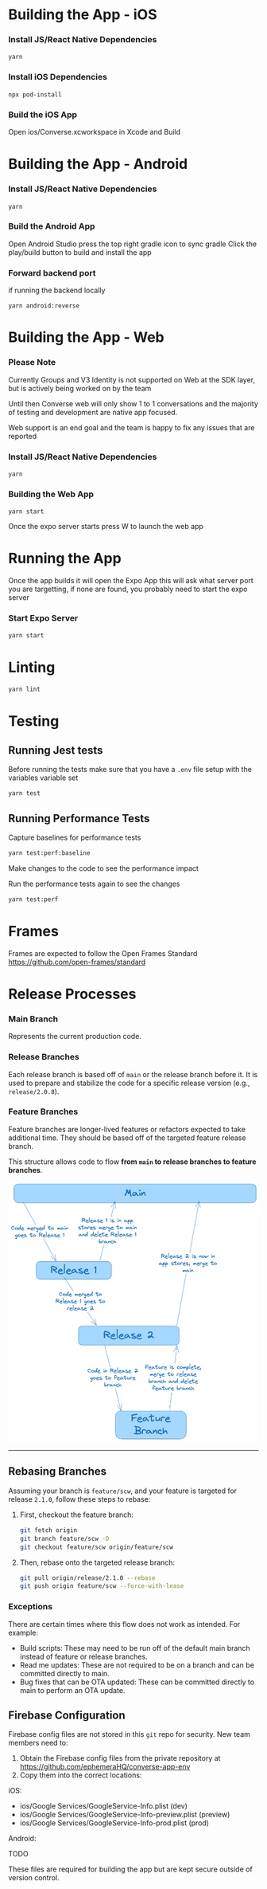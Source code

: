 # Building the App - iOS

### Install JS/React Native Dependencies

```
yarn
```

### Install iOS Dependencies

```
npx pod-install
```

### Build the iOS App

Open ios/Converse.xcworkspace in Xcode and Build

# Building the App - Android

### Install JS/React Native Dependencies

```
yarn
```

### Build the Android App

Open Android Studio
press the top right gradle icon to sync gradle
Click the play/build button to build and install the app

### Forward backend port

if running the backend locally

```
yarn android:reverse
```

# Building the App - Web

### Please Note

Currently Groups and V3 Identity is not supported on Web at the SDK layer, but is actively being worked on by the team

Until then Converse web will only show 1 to 1 conversations and the majority of testing and development are native app focused.

Web support is an end goal and the team is happy to fix any issues that are reported

### Install JS/React Native Dependencies

```
yarn
```

### Building the Web App

```
yarn start
```

Once the expo server starts press W to launch the web app

# Running the App

Once the app builds it will open the Expo App
this will ask what server port you are targetting, if none are found, you probably need to start the expo server

### Start Expo Server

```
yarn start
```

# Linting

```
yarn lint
```

# Testing

## Running Jest tests

Before running the tests make sure that you have a `.env` file setup with the variables variable set

```sh
yarn test
```

## Running Performance Tests

Capture baselines for performance tests

```sh
yarn test:perf:baseline
```

Make changes to the code to see the performance impact

Run the performance tests again to see the changes

```sh
yarn test:perf
```

# Frames

Frames are expected to follow the Open Frames Standard https://github.com/open-frames/standard

# Release Processes

### Main Branch

Represents the current production code.

### Release Branches

Each release branch is based off of `main` or the release branch before it. It is used to prepare and stabilize the code for a specific release version (e.g., `release/2.0.8`).

### Feature Branches

Feature branches are longer-lived features or refactors expected to take additional time. They should be based off of the targeted feature release branch.

This structure allows code to flow **from `main` to release branches to feature branches**.

![Merge Diagram](docs/image.png)

---

## Rebasing Branches

Assuming your branch is `feature/scw`, and your feature is targeted for release `2.1.0`, follow these steps to rebase:

1. First, checkout the feature branch:

   ```bash
   git fetch origin
   git branch feature/scw -D
   git checkout feature/scw origin/feature/scw
   ```

2. Then, rebase onto the targeted release branch:
   ```bash
   git pull origin/release/2.1.0 --rebase
   git push origin feature/scw --force-with-lease
   ```

### Exceptions

There are certain times where this flow does not work as intended. For example:

- Build scripts: These may need to be run off of the default main branch instead of feature or release branches.
- Read me updates: These are not required to be on a branch and can be committed directly to main.
- Bug fixes that can be OTA updated: These can be committed directly to main to perform an OTA update.

## Firebase Configuration

Firebase config files are not stored in this `git` repo for security. New team members need to:

1. Obtain the Firebase config files from the private repository at https://github.com/ephemeraHQ/converse-app-env
2. Copy them into the correct locations:

iOS:

- ios/Google Services/GoogleService-Info.plist (dev)
- ios/Google Services/GoogleService-Info-preview.plist (preview)
- ios/Google Services/GoogleService-Info-prod.plist (prod)

Android:

TODO

These files are required for building the app but are kept secure outside of version control.
